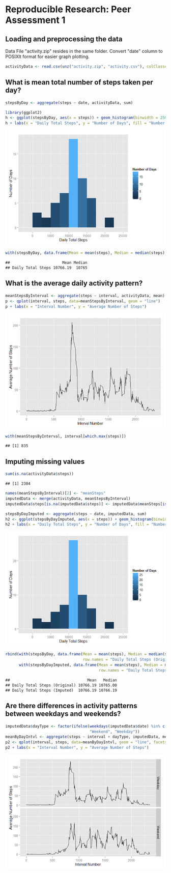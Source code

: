 # Reproducible Research: Peer Assessment 1


## Loading and preprocessing the data

Data File "activity.zip" resides in the same folder. Convert "date" column to POSIXlt format for easier graph plotting.


```r
activityData <- read.csv(unz("activity.zip", "activity.csv"), colClasses = c("integer", "Date", "integer"))
```


## What is mean total number of steps taken per day?


```r
stepsByDay <- aggregate(steps ~ date, activityData, sum)
```


```r
library(ggplot2)
h <- ggplot(stepsByDay, aes(x = steps)) + geom_histogram(binwidth = 2500, aes(fill = ..count..))
h + labs(x = "Daily Total Steps", y = "Number of Days", fill = "Number of Days")
```

![](PA1_template_files/figure-html/unnamed-chunk-3-1.png) 


```r
with(stepsByDay, data.frame(Mean = mean(steps), Median = median(steps), row.names = "Daily Total Steps"))
```

```
##                       Mean Median
## Daily Total Steps 10766.19  10765
```


## What is the average daily activity pattern?


```r
meanStepsByInterval <- aggregate(steps ~ interval, activityData, mean)
p <- qplot(interval, steps, data=meanStepsByInterval, geom = "line")
p + labs(x = "Interval Number", y = "Average Number of Steps")
```

![](PA1_template_files/figure-html/unnamed-chunk-5-1.png) 


```r
with(meanStepsByInterval, interval[which.max(steps)])
```

```
## [1] 835
```

## Imputing missing values


```r
sum(is.na(activityData$steps))
```

```
## [1] 2304
```


```r
names(meanStepsByInterval)[2] <- "meanSteps"
imputedData <- merge(activityData, meanStepsByInterval)
imputedData$steps[is.na(imputedData$steps)] <- imputedData$meanSteps[is.na(imputedData$steps)]
```


```r
stepsByDayImputed <- aggregate(steps ~ date, imputedData, sum)
h2 <- ggplot(stepsByDayImputed, aes(x = steps)) + geom_histogram(binwidth = 2500, aes(fill = ..count..))
h2 + labs(x = "Daily Total Steps", y = "Number of Days", fill = "Number of Days")
```

![](PA1_template_files/figure-html/unnamed-chunk-9-1.png) 


```r
rbind(with(stepsByDay, data.frame(Mean = mean(steps), Median = median(steps),
                                  row.names = "Daily Total Steps (Original)")),
      with(stepsByDayImputed, data.frame(Mean = mean(steps), Median = median(steps), 
                                         row.names = "Daily Total Steps (Imputed)")))
```

```
##                                  Mean   Median
## Daily Total Steps (Original) 10766.19 10765.00
## Daily Total Steps (Imputed)  10766.19 10766.19
```


## Are there differences in activity patterns between weekdays and weekends?


```r
imputedData$dayType <- factor(ifelse(weekdays(imputedData$date) %in% c("Saturday", "Sunday"), 
                                     "Weekend", "Weekday"))
meanByDayIntvl <- aggregate(steps ~ interval + dayType, imputedData, mean)
p2 <- qplot(interval, steps, data=meanByDayIntvl, geom = "line", facets = dayType ~ .)
p2 + labs(x = "Interval Number", y = "Average Number of Steps")
```

![](PA1_template_files/figure-html/unnamed-chunk-11-1.png) 

